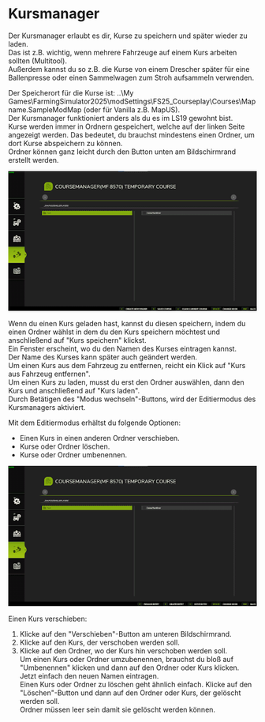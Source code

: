 # Kursmanager

  
Der Kursmanager erlaubt es dir, Kurse zu speichern und später wieder zu laden.  
Das ist z.B. wichtig, wenn mehrere Fahrzeuge auf einem Kurs arbeiten sollten (Multitool).  
Außerdem kannst du so z.B. die Kurse von einem Drescher später für eine Ballenpresse oder einen Sammelwagen zum Stroh aufsammeln verwenden.  
  
Der Speicherort für die Kurse ist: ..\My Games\FarmingSimulator2025\modSettings\FS25_Courseplay\Courses\Mapname.SampleModMap (oder für Vanilla z.B. MapUS).  
Der Kursmanager funktioniert anders als du es im LS19 gewohnt bist.  
Kurse werden immer in Ordnern gespeichert, welche auf der linken Seite angezeigt werden. Das bedeutet, du brauchst mindestens einen Ordner, um dort Kurse abspeichern zu können.  
Ordner können ganz leicht durch den Button unten am Bildschirmrand erstellt werden.  


![Image](../assets/images/managerbasehelp_0_0_765_430.png)

  
Wenn du einen Kurs geladen hast, kannst du diesen speichern, indem du einen Ordner wählst in dem du den Kurs speichern möchtest und anschließend auf "Kurs speichern" klickst.  
Ein Fenster erscheint, wo du den Namen des Kurses eintragen kannst.  
Der Name des Kurses kann später auch geändert werden.  
Um einen Kurs aus dem Fahrzeug zu entfernen, reicht ein Klick auf "Kurs aus Fahrzeug entfernen".  
Um einen Kurs zu laden, musst du erst den Ordner auswählen, dann den Kurs und anschließend auf "Kurs laden".  
Durch Betätigen des "Modus wechseln"-Buttons, wird der Editiermodus des Kursmanagers aktiviert.  


  
Mit dem Editiermodus erhältst du folgende Optionen:  
  
- Einen Kurs in einen anderen Ordner verschieben.  
- Kurse oder Ordner löschen.  
- Kurse oder Ordner umbenennen.  


![Image](../assets/images/manageredithelp_0_0_765_430.png)

  
Einen Kurs verschieben:  
  1) Klicke auf den "Verschieben"-Button am unteren Bildschirmrand.  
  2) Klicke auf den Kurs, der verschoben werden soll.  
  3) Klicke auf den Ordner, wo der Kurs hin verschoben werden soll.  
Um einen Kurs oder Ordner umzubenennen, brauchst du bloß auf "Umbenennen" klicken und dann auf den Ordner oder Kurs klicken. Jetzt einfach den neuen Namen eintragen.  
Einen Kurs oder Ordner zu löschen geht ähnlich einfach. Klicke auf den "Löschen"-Button und dann auf den Ordner oder Kurs, der gelöscht werden soll.  
Ordner müssen leer sein damit sie gelöscht werden können.  


